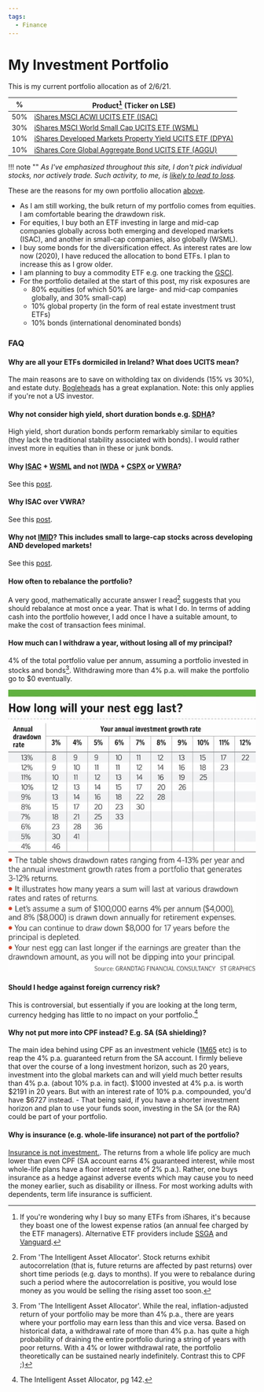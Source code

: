 ```yaml
---
tags:
  - Finance
---
```

# My Investment Portfolio

This is my current portfolio allocation as of 2/6/21.

| %   	| Product[^ishares] (Ticker on LSE)                                                                                                                                             	|
|-----	|-------------------------------------------------------------------------------------------------------------------------------------------------------------------------------	|
| 50% 	| [iShares MSCI ACWI UCITS ETF (ISAC)](https://www.ishares.com/uk/individual/en/products/251850/ishares-msci-acwi-ucits-etf)                                                    	|
| 30% 	| [iShares MSCI World Small Cap UCITS ETF (WSML)](https://www.ishares.com/uk/individual/en/products/296576/ishares-msci-world-small-cap-ucits-etf-usd-(acc)-fund)               	|
| 10% 	| [iShares Developed Markets Property Yield UCITS ETF (DPYA)](https://www.ishares.com/uk/individual/en/products/297188/ishares-developed-markets-property-yield-ucits-etf-fund) 	|
| 10% 	| [iShares Core Global Aggregate Bond UCITS ETF (AGGU)](https://www.ishares.com/uk/individual/en/products/291772/ishares-core-global-aggregate-bond-ucits-etf-fund)             	|

!!! note ""
    *As I've emphasized throughout this site, I don't pick individual stocks, nor actively trade. Such activity, to me, is [likely to lead to loss](2020-11-30-getting-started-with-investing.md).*

These are the reasons for my own portfolio allocation [above](2020-12-02-asset-allocation.md#asset-allocation1).

- As I am still working, the bulk return of my portfolio comes from equities. I am comfortable bearing the drawdown risk.
- For equities, I buy both an ETF investing in large and mid-cap companies globally across both emerging and developed markets (ISAC), and another in small-cap companies, also globally (WSML).
- I buy some bonds for the diversification effect. As interest rates are low now (2020), I have reduced the allocation to bond ETFs. I plan to increase this as I grow older.
- I am planning to buy a commodity ETF e.g. one tracking the [GSCI](https://en.wikipedia.org/wiki/S%26P_GSCI).
- For the portfolio detailed at the start of this post, my risk exposures are
    - 80% equities (of which 50% are large- and mid-cap companies globally, and 30% small-cap)
    - 10% global property (in the form of real estate investment trust ETFs)
    - 10% bonds (international denominated bonds)

### FAQ

#### Why are all your ETFs dormiciled in Ireland? What does UCITS mean?
The main reasons are to save on witholding tax on dividends (15% vs 30%), and estate duty. [Bogleheads](https://www.bogleheads.org/wiki/Nonresident_alien_investors_and_Ireland_domiciled_ETFs) has a great explanation. Note: this only applies if you're not a US investor.

#### Why not consider high yield, short duration bonds e.g. [SDHA](https://www.ishares.com/ch/individual/en/products/297889/ishares-short-duration-high-yield-corp-bond-ucits-etf-fund)?
High yield, short duration bonds perform remarkably similar to equities (they lack the traditional stability associated with bonds). I would rather invest more in equities than in these or junk bonds.
  
#### Why [ISAC](https://www.ishares.com/uk/individual/en/products/251850/ishares-msci-acwi-ucits-etf) + [WSML](https://www.ishares.com/uk/individual/en/products/296576/ishares-msci-world-small-cap-ucits-etf-usd-(acc)-fund) and not [IWDA](https://www.ishares.com/uk/individual/en/products/251882/) + [CSPX](https://www.ishares.com/uk/individual/en/products/253743/) or [VWRA](https://www.vanguardinvestments.dk/portal/instl/dk/en/product.html#/fundDetail/etf/portId=9679/assetCode=equity/?overview)?
See this [post](2021-06-08-which-is-the-best-index-fund-etf.md).

#### Why ISAC over VWRA?
See this [post](2021-06-08-which-is-the-best-index-fund-etf.md#why-isac-over-vwra).

#### Why not [IMID](https://markets.ft.com/data/etfs/tearsheet/summary?s=IMID:LSE:USD)? This includes small to large-cap stocks across developing AND developed markets!
See this [post](2021-06-08-which-is-the-best-index-fund-etf.md#why-not-imidhttpsmarketsftcomdataetfstearsheetsummarysimidlseusd-this-includes-small-to-large-cap-stocks-across-developing-and-developed-markets).

#### How often to rebalance the portfolio?
A very good, mathematically accurate answer I read[^rebalancing] suggests that you should rebalance at most once a year. That is what I do. In terms of adding cash into the portfolio however, I add once I have a suitable amount, to make the cost of transaction fees minimal.
  
#### How much can I withdraw a year, without losing all of my principal?
4% of the total portfolio value per annum, assuming a portfolio invested in stocks and bonds[^withdrawal]. Withdrawing more than 4% p.a. will make the portfolio go to $0 eventually.
  
![](/static/images/2020-01-16/how-low-nest-egg-last.jpg)
  
#### Should I hedge against foreign currency risk?
This is controversial, but essentially if you are looking at the long term, currency hedging has little to no impact on your portfolio.[^hedging]
    
#### Why not put more into CPF instead? E.g. SA (SA shielding)?
The main idea behind using CPF as an investment vehicle ([1M65](https://blog.seedly.sg/1m65-1-million-by-65-cpf/) etc) is to reap the 4% p.a. guaranteed return from the SA account. I firmly believe that over the course of a long investment horizon, such as 20 years, investment into the global markets can and will yield much better results than 4% p.a. (about 10% p.a. in fact). $1000 invested at 4% p.a. is worth $2191 in 20 years. But with an interest rate of 10% p.a. compounded, you'd have $6727 instead.
    - That being said, if you have a shorter investment horizon and plan to use your funds soon, investing in the SA (or the RA) could be part of your portfolio.
    
#### Why is insurance (e.g. whole-life insurance) not part of the portfolio?
[Insurance is not investment.](https://www.valueresearchonline.com/stories/9261/do-not-mix-insurance-and-investment). The returns from a whole life policy are much lower than even CPF (SA account earns 4% guaranteed interest, while most whole-life plans have a floor interest rate of 2% p.a.). Rather, one buys insurance as a hedge against adverse events which may cause you to need the money earlier, such as disability or illness. For most working adults with dependents, term life insurance is sufficient.

[^ishares]: If you're wondering why I buy so many ETFs from iShares, it's because they boast one of the lowest expense ratios (an annual fee charged by the ETF managers). Alternative ETF providers include [SSGA](https://www.ssga.com/us/en/institutional/etfs) and [Vanguard](https://investor.vanguard.com/etf/list#/etf/asset-class/month-end-returns).
[^rebalancing]: From 'The Intelligent Asset Allocator'. Stock returns exhibit autocorrelation (that is, future returns are affected by past returns) over short time periods (e.g. days to months). If you were to rebalance during such a period where the autocorrelation is positive, you would lose money as you would be selling the rising asset too soon. 
[^withdrawal]: From 'The Intelligent Asset Allocator'. While the real, inflation-adjusted return of your portfolio may be more than 4% p.a., there are years where your portfolio may earn less than this and vice versa. Based on historical data, a withdrawal rate of more than 4% p.a. has quite a high probability of draining the entire portfolio during a string of years with poor returns. With a 4% or lower withdrawal rate, the portfolio theoretically can be sustained nearly indefinitely. Contrast this to CPF ;)
[^hedging]: The Intelligent Asset Allocator, pg 142.